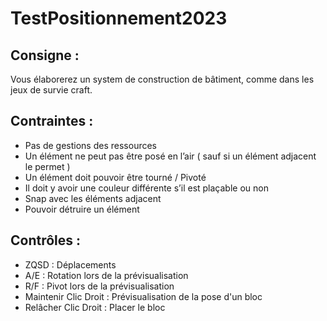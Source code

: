 # TestPositionnement2023

## Consigne : 

Vous élaborerez un system de construction de bâtiment, comme dans les jeux de survie craft.

## Contraintes : 

- Pas de gestions des ressources​
- Un élément ne peut pas être posé en l’air ( sauf si un élément adjacent le permet ) ​
- Un élément doit pouvoir être tourné / Pivoté​
- Il doit y avoir une couleur différente s’il est plaçable ou non​
- Snap avec les éléments adjacent​
- Pouvoir détruire un élément

## Contrôles : 

- ZQSD : Déplacements
- A/E : Rotation lors de la prévisualisation
- R/F : Pivot lors de la prévisualisation
- Maintenir Clic Droit : Prévisualisation de la pose d'un bloc
- Relâcher Clic Droit : Placer le bloc
